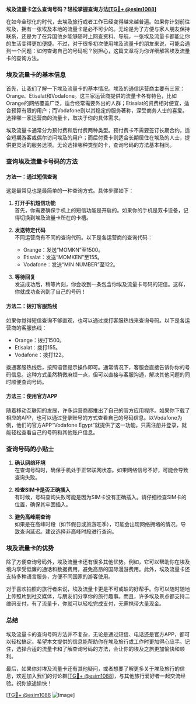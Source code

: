 **埃及流量卡怎么查询号码？轻松掌握查询方法[[TG💪+ @esim1088](https://t.me/s/esim1088)]**

在如今全球化的时代，去埃及旅行或者工作已经变得越来越普遍。如果你计划前往埃及，拥有一张埃及本地的流量卡是必不可少的。无论是为了方便与家人朋友保持联系，还是为了在异国他乡能够随时上网查资料、导航，一张埃及流量卡都能让你的生活变得更加便捷。不过，对于很多初次使用埃及流量卡的朋友来说，可能会遇到一个问题：如何查询自己的号码呢？别担心，这篇文章将为你详细解答埃及流量卡的查询方法。

### 埃及流量卡的基本信息

首先，让我们了解一下埃及流量卡的基本情况。埃及的通信运营商主要有三家：Orange、Etisalat和Vodafone。这三家运营商提供的流量卡各有特色，比如Orange的网络覆盖广泛，适合经常需要外出的人群；Etisalat的资费相对便宜，适合预算有限的用户；而Vodafone则以其稳定的服务著称，深受商务人士的喜爱。选择哪一家运营商的流量卡，取决于你的具体需求。

埃及流量卡通常分为预付费和后付费两种类型。预付费卡不需要签订长期合约，适合短期游客或偶尔访问埃及的用户；而后付费卡则适合长期居住在埃及的人士，提供更灵活的服务选项。无论选择哪种类型的卡，查询号码的方法基本相同。

### 查询埃及流量卡号码的方法

#### 方法一：通过短信查询

这是最常见也是最简单的一种查询方式。具体步骤如下：

1. **打开手机短信功能**  
   首先，你需要确保手机上的短信功能是开启的。如果你的手机是双卡设备，记得切换到埃及流量卡所在的卡槽。

2. **发送特定代码**  
   不同运营商有不同的查询代码。以下是各运营商的查询代码：
   - Orange：发送“MOMKN”至1500。
   - Etisalat：发送“MOMKEN”至155。
   - Vodafone：发送“MIN NUMBER”至122。

3. **等待回复**  
   发送成功后，稍等片刻，你会收到一条包含你埃及流量卡号码的短信。这样，你就成功查询到了自己的号码！

#### 方法二：拨打客服热线

如果你觉得短信查询不够直观，也可以通过拨打客服热线来查询号码。以下是各运营商的客服热线：
- Orange：拨打1500。
- Etisalat：拨打155。
- Vodafone：拨打122。

拨通客服热线后，按照语音提示操作即可。通常情况下，客服会直接告诉你你的号码信息。这种方式虽然稍微麻烦一点，但可以直接与客服沟通，解决其他问题的同时顺便查询号码。

#### 方法三：使用官方APP

随着移动互联网的发展，许多运营商都推出了自己的官方应用程序。如果你下载了相应的APP，也可以通过登录账号的方式查看自己的号码信息。以Vodafone为例，他们的官方APP“Vodafone Egypt”就提供了这一功能。只需注册并登录，就能轻松查看自己的号码和其他账户信息。

### 查询号码的小贴士

1. **确认网络环境**  
   在查询号码时，确保手机处于正常联网状态。如果网络信号不好，可能会导致查询失败。

2. **检查SIM卡是否正确插入**  
   有时候，号码查询失败可能是因为SIM卡没有正确插入。请仔细检查SIM卡的位置，确保其牢固插入。

3. **避免高峰期查询**  
   如果是在高峰时段（如节假日或旅游旺季），可能会出现网络拥堵的情况，导致查询延迟。建议选择非高峰时段进行查询。

### 埃及流量卡的优势

除了方便查询号码外，埃及流量卡还有很多其他优势。例如，它可以帮助你在埃及境内享受低廉的通话和数据费用，避免高昂的国际漫游费用。此外，埃及流量卡还支持多种语言服务，方便不同国家的游客使用。

对于喜欢拍照的旅行者来说，埃及流量卡更是不可或缺的好帮手。你可以随时随地上传照片到社交媒体，与朋友们分享你的旅行趣事。而且，许多埃及景点都支持二维码支付，有了流量卡，你就可以轻松完成支付，无需携带大量现金。

### 总结

埃及流量卡的查询号码方法并不复杂，无论是通过短信、电话还是官方APP，都可以轻松搞定。希望本文提供的信息能帮助你在埃及旅行或工作时更加得心应手。记住，选择合适的流量卡和了解查询号码的方法，会让你的埃及之旅更加愉快和顺利。

最后，如果你对埃及流量卡还有其他疑问，或者想要了解更多关于埃及旅行的信息，欢迎加入我们的讨论群[[TG💪+ @esim1088](https://t.me/s/esim1088)]，与其他旅行爱好者一起交流经验。祝你旅途愉快！

[[TG💪+ @esim1088](https://t.me/s/esim1088) ![Image](https://i.postimg.cc/4NQfJmqS/Snipaste-2025-05-13-00-14-12.png)]